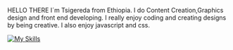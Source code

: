 HELLO THERE
I´m Tsigereda from Ethiopia. I do Content Creation,Graphics design and front end developing. I really enjoy coding and creating designs by being creative.
I also enjoy javascript and css.

[![My Skills](https://skillicons.dev/icons?i=js,html,css,ps,ai,python)](https://skillicons.dev)
